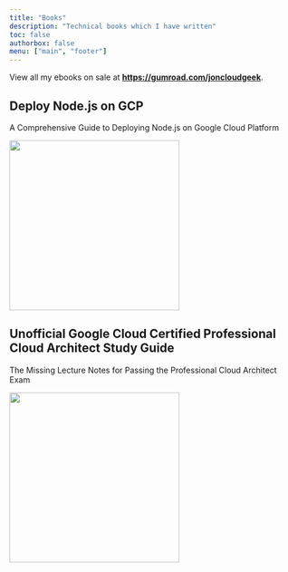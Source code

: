 ```yaml
---
title: "Books"
description: "Technical books which I have written"
toc: false
authorbox: false
menu: ["main", "footer"]
---
```


View all my ebooks on sale at **https://gumroad.com/joncloudgeek**.

## Deploy Node.js on GCP

A Comprehensive Guide to Deploying Node.js on Google Cloud Platform

<a href="https://gumroad.com/l/yfSTq" target="_blank">
  <img src="/img/book-deploy-nodejs-gcp.png" width="300">
</a>

## Unofficial Google Cloud Certified Professional Cloud Architect Study Guide

The Missing Lecture Notes for Passing the Professional Cloud Architect Exam

<a href="https://gumroad.com/l/XGUpa" target="_blank">
  <img src="/img/book-pca-study-guide.png" width="300">
</a>

<script src="https://gumroad.com/js/gumroad.js"></script>
